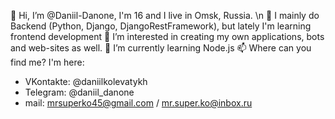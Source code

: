👋 Hi, I’m @Daniil-Danone, I'm 16 and I live in Omsk, Russia. \n
🤔 I mainly do Backend (Python, Django, DjangoRestFramework), but lately I'm learning frontend development
👀 I’m interested in creating my own applications, bots and web-sites as well.
🌱 I’m currently learning Node.js
📫 Where can you find me? I'm here:
- VKontakte:  @daniilkolevatykh
- Telegram:   @daniil_danone
- mail: mrsuperko45@gmail.com / mr.super.ko@inbox.ru

<!---
Daniil-Danone/Daniil-Danone is a ✨ special ✨ repository because its `README.md` (this file) appears on your GitHub profile.
You can click the Preview link to take a look at your changes.
--->

